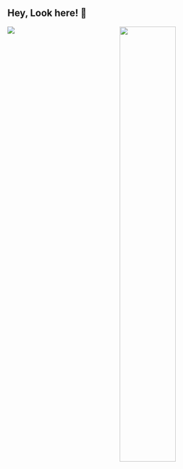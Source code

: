 ## Hey, Look here! :wave: 

<img align="right" width="50%" src="https://github-readme-stats.vercel.app/api?username=fjl2496627108&show_icons=true&theme=vue" />
<img src="https://github-readme-stats.vercel.app/api/top-langs/?username=fjl2496627108&layout=compact)](https://github.com/anuraghazra/github-readme-stats"/>
